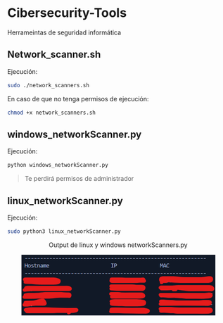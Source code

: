 # Cibersecurity-Tools
Herrameintas de seguridad informática

## Network_scanner.sh
Ejecución:
```bash
sudo ./network_scanners.sh
```
En caso de que no tenga permisos de ejecución:
```bash
chmod +x network_scanners.sh
```

## windows_networkScanner.py
Ejecución:
```bash
python windows_networkScanner.py
```
> Te perdirá permisos de administrador


## linux_networkScanner.py
Ejecución:
```bash
sudo python3 linux_networkScanner.py
```

<p align=center>Output de linux y windows networkScanners.py</p>
<p align=center>
    <img src="./output_networkScanners.py.png"/>
</p>
